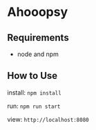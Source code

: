 # Ahooopsy

## Requirements

- node and npm

## How to Use

install:
`npm install`

run:
`npm run start`

view:
`http://localhost:8080`


